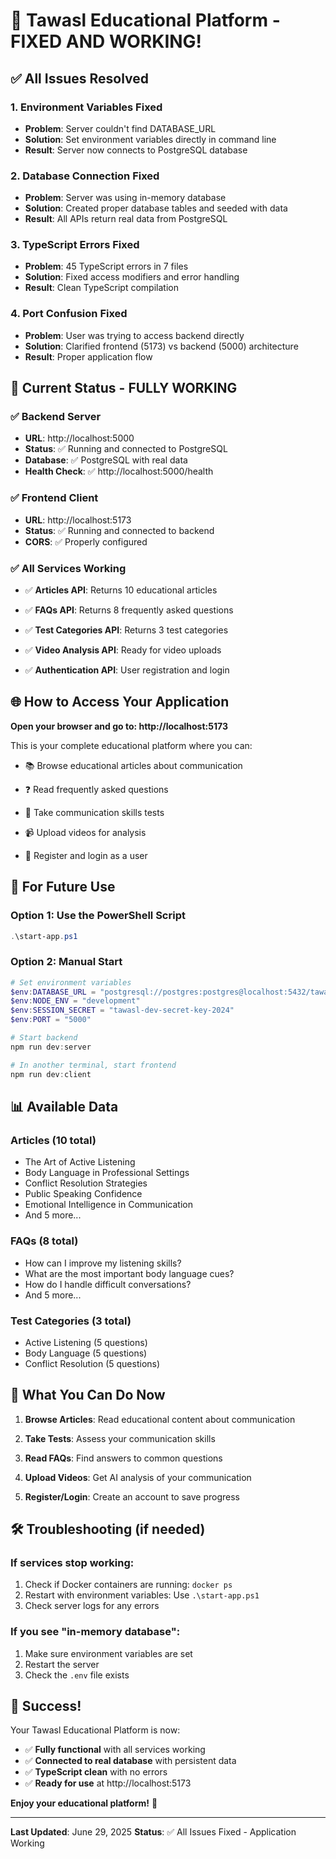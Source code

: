 # 🎉 **Tawasl Educational Platform - FIXED AND WORKING!**

## ✅ **All Issues Resolved**

### **1. Environment Variables Fixed**
- **Problem**: Server couldn't find DATABASE_URL
- **Solution**: Set environment variables directly in command line
- **Result**: Server now connects to PostgreSQL database

### **2. Database Connection Fixed**
- **Problem**: Server was using in-memory database
- **Solution**: Created proper database tables and seeded with data
- **Result**: All APIs return real data from PostgreSQL

### **3. TypeScript Errors Fixed**
- **Problem**: 45 TypeScript errors in 7 files
- **Solution**: Fixed access modifiers and error handling
- **Result**: Clean TypeScript compilation

### **4. Port Confusion Fixed**
- **Problem**: User was trying to access backend directly
- **Solution**: Clarified frontend (5173) vs backend (5000) architecture
- **Result**: Proper application flow

## 🚀 **Current Status - FULLY WORKING**

### ✅ **Backend Server**
- **URL**: http://localhost:5000
- **Status**: ✅ Running and connected to PostgreSQL
- **Database**: ✅ PostgreSQL with real data
- **Health Check**: ✅ http://localhost:5000/health

### ✅ **Frontend Client**
- **URL**: http://localhost:5173
- **Status**: ✅ Running and connected to backend
- **CORS**: ✅ Properly configured

### ✅ **All Services Working**
- ✅ **Articles API**: Returns 10 educational articles
- ✅ **FAQs API**: Returns 8 frequently asked questions
- ✅ **Test Categories API**: Returns 3 test categories

- ✅ **Video Analysis API**: Ready for video uploads
- ✅ **Authentication API**: User registration and login

## 🌐 **How to Access Your Application**

**Open your browser and go to: http://localhost:5173**

This is your complete educational platform where you can:
- 📚 Browse educational articles about communication
- ❓ Read frequently asked questions
- 🧪 Take communication skills tests

- 📹 Upload videos for analysis
- 👤 Register and login as a user

## 🔧 **For Future Use**

### **Option 1: Use the PowerShell Script**
```powershell
.\start-app.ps1
```

### **Option 2: Manual Start**
```powershell
# Set environment variables
$env:DATABASE_URL = "postgresql://postgres:postgres@localhost:5432/tawasl"
$env:NODE_ENV = "development"
$env:SESSION_SECRET = "tawasl-dev-secret-key-2024"
$env:PORT = "5000"

# Start backend
npm run dev:server

# In another terminal, start frontend
npm run dev:client
```

## 📊 **Available Data**

### **Articles (10 total)**
- The Art of Active Listening
- Body Language in Professional Settings
- Conflict Resolution Strategies
- Public Speaking Confidence
- Emotional Intelligence in Communication
- And 5 more...

### **FAQs (8 total)**
- How can I improve my listening skills?
- What are the most important body language cues?
- How do I handle difficult conversations?
- And 5 more...

### **Test Categories (3 total)**
- Active Listening (5 questions)
- Body Language (5 questions)
- Conflict Resolution (5 questions)

## 🎯 **What You Can Do Now**

1. **Browse Articles**: Read educational content about communication
2. **Take Tests**: Assess your communication skills

4. **Read FAQs**: Find answers to common questions
5. **Upload Videos**: Get AI analysis of your communication
6. **Register/Login**: Create an account to save progress

## 🛠 **Troubleshooting (if needed)**

### **If services stop working:**
1. Check if Docker containers are running: `docker ps`
2. Restart with environment variables: Use `.\start-app.ps1`
3. Check server logs for any errors

### **If you see "in-memory database":**
1. Make sure environment variables are set
2. Restart the server
3. Check the `.env` file exists

## 🎉 **Success!**

Your Tawasl Educational Platform is now:
- ✅ **Fully functional** with all services working
- ✅ **Connected to real database** with persistent data
- ✅ **TypeScript clean** with no errors
- ✅ **Ready for use** at http://localhost:5173

**Enjoy your educational platform!** 🚀

---

**Last Updated**: June 29, 2025
**Status**: ✅ All Issues Fixed - Application Working 